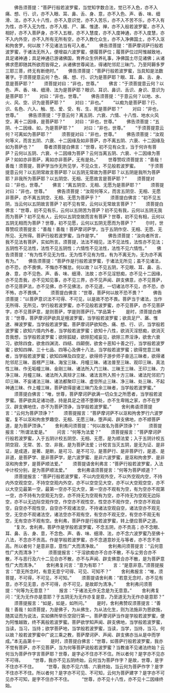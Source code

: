 <!-- { "loadSidebar": true } -->
　　佛告须菩提：“菩萨行般若波罗蜜，当觉知字数合法，觉已不入色，亦不入痛、想、行、识，亦不入眼、耳、鼻、舌、身、意，亦不入色、声、香、味、细滑、法，亦不入十八性，亦不入意识觉，亦不入苦乐，亦不入不苦不乐，亦不入有为性，亦不入无为性，亦不入檀、尸、羼、惟逮、禅，亦不入般若波罗蜜，亦不入相好，亦不入菩萨身，亦不入五根，亦不入慧度，亦不入度神通，亦不入度慧，亦不入内外空，亦不入所有无所有空，亦不入教化众生，亦不入净佛国土，亦不入沤和拘舍罗。何以故？不见诸法当有可入者。”
　　佛告须菩提：“菩萨摩诃萨行般若波罗蜜，于诸法无所入，便增益六波罗蜜，便履菩萨位；履菩萨位过阿惟越致地，具足诸神通；具足神通已游诸佛国，育养众生供养礼事，净佛国土尽见诸佛；从诸佛求愿即随其所欲而皆得之，从诸佛世尊闻法，得诸陀邻尼三昧门，乃至阿耨多罗三耶三菩，终无有断绝时。”
　　佛告须菩提：“菩萨行般若波罗蜜，当具知是法数著字。于须菩提意云何？色、痛、想、行、识为是菩萨耶？眼、耳、鼻、舌、身、意是菩萨耶？”
　　须菩提对曰：“非也，世尊。”
　　佛言：“于须菩提意云何？以色、声、香、味、细滑、法为是菩萨耶？眼识、耳识、鼻识、舌识、身识、意识为是菩萨耶？”
　　对曰：“非也，世尊。”
　　佛告须菩提：“于意云何？以地、水、火、风、空、识为是菩萨耶？”
　　对曰：“非也。”
　　“以痴为是菩萨耶？行、识、名色、六入、触、觉、爱、受、有、生、死是菩萨耶？”
　　对曰：“非也，世尊。”
　　佛告须菩提：“于意云何？离五阴、六衰、六情、十八性、地水火风空，离十二因缘，是菩萨耶？”
　　对曰：“非也，世尊。”
　　佛告须菩提：“五阴、十二因缘、如，为是菩萨耶？”
　　对曰：“非也，世尊。”
　　“于须菩提意云何？可离如为菩萨耶？”
　　须菩提对曰：“非也，世尊。”
　　佛告须菩提：“汝观何等义，而言五阴、六衰、十二因缘及如非菩萨，亦不离五阴、六衰、十二因缘及如为菩萨也？”
　　尊者须菩提白佛言：“世尊，初不见有众生，当于何许有菩萨？云何以五阴、六衰、十二因缘为菩萨？云何当离五阴、六衰、十二因缘为菩萨？如如亦非菩萨，离如亦非菩萨，无有是处。”
　　世尊赞叹须菩提言：“善哉！善哉！须菩提，菩萨学当作无所见学，不见众生，不见般若波罗蜜。
　　“于须菩提意云何？以五阴常故言菩萨耶？以五阴无常故为菩萨耶？以五阴是我所为菩萨耶？非我所为菩萨耶？以五阴空、无相、无愿故言是菩萨耶？”
　　须菩提对曰：“非也，世尊。”
　　佛言：“离五阴空、无相、无愿为是菩萨耶？”
　　须菩提对曰：“非也，世尊。”
　　佛告须菩提：“汝观何等义，而言五阴空、无相、无愿非菩萨，亦不离五阴空、无相、无愿为菩萨乎？”
　　须菩提白佛言：“初不见五阴，当云何以五阴故言菩萨？初不见有常，云何以无常故言菩萨？”
　　须菩提白佛言：“世尊，初不见有乐，云何以五阴苦为菩萨？初不见有我，云何以五阴无我而为菩萨？初不见有人，云何以五阴空故而言有菩萨？世尊，初不见有相，云何以五阴无相而为菩萨？世尊，初不见愿，云何以五阴无愿而为菩萨？”
　　尔时，世尊赞叹须菩提言：“善哉！善哉！菩萨摩诃萨学，当于五阴作空、无相、无愿、无所见、无所得。菩萨行般若波罗蜜，当作是学。”
　　佛告须菩提：“汝向者所言，我不见法有菩萨，实如所言。须菩提，法法不相见，法不见法性，法性亦不见法；五阴性不见法性，法性不见五阴性；六情性不见法性，法性不见六情性。”
　　佛告须菩提：“有为性不见无为性，无为性不见有为性，有为不离无为，无为亦不离有为。”
　　佛告须菩提：“菩萨作是行般若波罗蜜，于诸法无所见；虽不见诸法，亦不恐，亦不畏惧，不悔亦不懈怠。何以故？以不见五阴，不见眼、耳、鼻、舌、身、意，亦不见色、声、香、味、细滑、法故；亦不见淫怒痴，亦不见十二因缘，亦不见吾我，亦不见知见事，亦不见三界，亦不见声闻、辟支佛意，亦不见菩萨，亦不见菩萨法，亦不见佛，亦不见佛法，亦不见道，一切诸法尽不见，亦不恐，亦不怖，亦不畏惧。”
　　须菩提白佛言：“世尊，菩萨何以故不恐不畏？”
　　佛告须菩提：“以菩萨意识法不可得、不可见，以是故不恐不畏。菩萨当于诸法，当作无所得、无所见，学行般若波罗蜜，亦不见般若波罗蜜，亦不见菩萨，亦不见菩萨字，亦不见菩萨意，是则菩萨，学是则菩萨行。”学品第十
　　是时，须菩提白佛言：“世尊，菩萨摩诃萨欲具足檀波罗蜜，当学般若波罗蜜；欲具足尸、羼、惟逮、禅波罗蜜，当学般若波罗蜜。菩萨摩诃萨欲知色、痛、想、行、识，当学般若波罗蜜；欲知六情内外者，当学般若波罗蜜；欲知十八性，欲消灭淫怒痴，欲消灭吾我想，当学般若波罗蜜；欲除狐疑，欲除犯戒妄见，欲除三界淫诤，欲舍六衰习，欲除四食，欲舍四渊流、四结、四颠倒，欲舍十恶知十善之行，当学般若波罗蜜；欲知四禅、三十七品、四等心及佛十八法，当学般若波罗蜜；欲得觉意三昧者，当学般若波罗蜜；欲知四禅及四空定，欲得师子游步师子奋迅三昧者，欲得诸陀邻尼三昧、首楞严三昧、海宝三昧、月幢三昧、诸法普至三昧、观印三昧、真法性三昧、作无垢幢三昧、金刚三昧、诸法所入门三昧、三昧王三昧、王印三昧、力净三昧、月幢三昧、诸法所入真辩才三昧、诸法言所入照十方三昧、诸法陀邻尼门印三昧、不妄诸法三昧、诸法都聚印三昧、虚空所止三昧、净三昧、处三昧、不起神通三昧、作上幢三昧，菩萨欲得是诸三昧门及余三昧者，当学般若波罗蜜。”
　　须菩提白佛言：“唯，世尊，菩萨摩诃萨欲满一切众生之所愿者，当学般若波罗蜜。菩萨欲具足诸功德，持是具足之德不堕罪处，亦不生卑贱之家，亦不在罗汉、辟支佛地住，亦不为菩萨顶诤，当学般若波罗蜜。”
　　舍利弗语须菩提言：“云何为菩萨顶诤？”
　　须菩提报言：“菩萨摩诃萨不以沤和拘舍罗行六波罗蜜，复不以沤和拘舍罗趣空、无相、无愿三昧，堕声闻、辟支佛地，亦不顺菩萨道，是为菩萨顶诤。”
　　舍利弗问须菩提：“何以故名为菩萨顶诤？”
　　须菩提报言：“所谓法爱是。”
　　问言：“何等为法爱？”
　　须菩提报言：“菩萨摩诃萨行般若波罗蜜，入于五阴计校五阴空、无相、无愿，是为顺法爱；入于五阴计校五阴空寂、无常、苦、空、非我，是为菩萨法爱；计校言当灭五阴，是无为证、是非证，是成道，是著、是断，是可习、是不可习，是菩萨行、是非菩萨行，是道、是非道，是菩萨学、是非菩萨学，是六波罗蜜、是非六波罗蜜，是沤和拘舍罗、是非沤和拘舍罗，是菩萨顺法爱。”
　　须菩提语舍利弗言：“菩萨行般若波罗蜜，入法中计校分别，是为菩萨顺法爱。”
　　舍利弗语须菩提言：“何等为菩萨顺道？”
　　须菩提报言：“菩萨行般若波罗蜜，不以内空观外空，不以外空观内空，不持内外空观空空，不持空空观内外空，亦不以空空见大空，亦不以大空观空空，亦不以大空见最第一空，最第一空亦不见大空，第一空亦不观有为空，有为空亦不观第一空，亦不持有为空观无为空，亦不持无为空观有为空，亦不持无为空观无边际空，亦不以无边际空观作空，作空亦不观性空，性空亦不观作空，作空亦不观自空，自空亦不观性空，自空亦不观诸法空，不持诸法空观自空，诸法空亦不观无空，无空亦不观诸法空，诸法空亦不观有空，有空亦不观无空，有空亦不观无有空，无有空亦不观有空。舍利弗，菩萨作是行般若波罗蜜，转上便应菩萨之道。
　　“复次，舍利弗，菩萨作是学般若波罗蜜，不念五阴，亦不贡高；亦不念眼、耳、鼻、舌、身、意，不念色、声、香、味、细滑、法，亦不念六波罗蜜乃至佛十八法，不念亦不贡高。作是学般若波罗蜜，亦不念道意妙无与等者，亦不念不贡高。所以者何？是意非意，意性广大而清净故。”
　　舍利弗问须菩提言：“云何意性广大而清净？”
　　须菩提报言：“于淫欲痴亦不合亦不散，不与尘劳合亦不散，不与恶行及六十二见合亦不散，亦不与声闻、辟支佛意合亦不散，是为菩萨意性广大而清净。”
　　舍利弗复问言：“意为有耶？”
　　言：“是意非意。”须菩提报言：“意无所念时，有意无意宁可得、可见、可知不？”
　　舍利弗报言：“唯，须菩提，不可得，不可见，不可知。”
　　须菩提语舍利弗：“若意无念时，亦不见有意，亦不见无意，亦不可得，亦不可见，是故即为清净。”
　　舍利弗问须菩提：“何等为无意意？”
　　报言：“于诸法无作无念是为无意意。”
　　舍利弗复问：“无为无作亦是意耶？于五阴无为无作亦复是意，乃至道无为无作亦是意耶？”
　　须菩提报言：“如是，如是，如所问。”
　　是时，舍利弗赞叹须菩提言：“善哉！善哉！如须菩提，为是佛子，为从佛生，为从法化生，则为法施非为思欲施，随其证而为说法，实如佛所举乐空寂行第一。菩萨摩诃萨当作是学般若波罗蜜，便为阿惟越致，终不离般若波罗蜜。菩萨欲学知声闻、辟支佛地，当学般若波罗蜜，当读，当习，当持；欲学菩萨地，当学般若波罗蜜，当读，当学，当持，当习。何以故？般若波罗蜜中广说三乘之教，菩萨摩诃萨、声闻、辟支佛亦当从是中而学成。”本无品第十一
　　是时，须菩提白佛言：“世尊，如菩萨行般若波罗蜜，我亦不觉有菩萨，亦不见菩萨，当为何等菩萨说般若波罗蜜？当教谁不见诸法终始？云何当为菩萨作字言菩萨耶？世尊，是字必不住亦不不住。所以者何？是字亦不见亦不可得。
　　“世尊，我亦不见五阴终始，云何当为菩萨作字？是故，世尊，是字不住亦不不住。
　　“世尊，我亦不见六情、六衰终始，当云何为菩萨作字？是字不住亦不不住。所以者何？是字亦不可见、不可知，云何为菩萨建字？是字亦不可见亦不可知，是字不住亦不不住。
　　“世尊，亦不见十八性，亦不见十二因缘终始。
